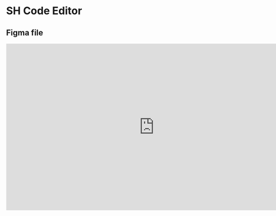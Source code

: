 # SH Code Editor

## Figma file 
<iframe style="border: 1px solid rgba(0, 0, 0, 0.1);" width="800" height="450" src="https://www.figma.com/embed?embed_host=share&url=https%3A%2F%2Fwww.figma.com%2Ffile%2FF3pu7As6eSf2yozZVdGJh8%2FSentinel-Hub-Code-Editor%3Fnode-id%3D0%253A1" allowfullscreen></iframe>

